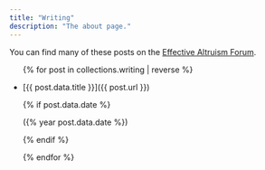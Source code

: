 ```yaml
---
title: "Writing"
description: "The about page."
---
```


You can find many of these posts on the [Effective Altruism Forum](https://forum.effectivealtruism.org/users/finm).

<ul>
{% for post in collections.writing | reverse %}

<li class="[&>*]:inline py-2">

[{{ post.data.title }}]({{ post.url }})

{% if post.data.date %}

({% year post.data.date %})

{% endif %}
</li>
{% endfor %}
</ul>
